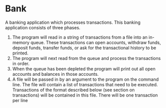 # Bank

A banking application which processes transactions. This banking application consists of three phases.
1) The program will read in a string of transactions from a file into an in-memory queue.
These transactions can open accounts, withdraw funds, deposit funds, transfer funds, or ask for the transactional history to be printed.
2) The program will next read from the queue and process the transactions in order.
3) When the queue has been depleted the program will print out all open accounts and balances in those accounts.
4) A file will be passed in by an argument to the program on the command line. The file will contain a list of transactions that need to be executed.
Transactions of the format described below (see section on transactions) will be contained in this file. There will be one transaction per line

